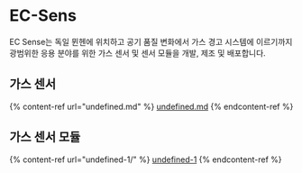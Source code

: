 # EC-Sens

EC Sense는 독일 뮌헨에 위치하고 공기 품질 변화에서 가스 경고 시스템에 이르기까지 광범위한 응용 분야를 위한 가스 센서 및 센서 모듈을 개발, 제조 및 배포합니다.

## 가스 센서

{% content-ref url="undefined.md" %}
[undefined.md](undefined.md)
{% endcontent-ref %}

## 가스 센서 모듈

{% content-ref url="undefined-1/" %}
[undefined-1](undefined-1/)
{% endcontent-ref %}

